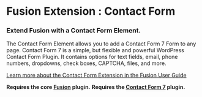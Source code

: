 # Fusion Extension : Contact Form

### Extend Fusion with a Contact Form Element.

The Contact Form Element allows you to add a Contact Form 7 Form to any page. Contact Form 7 is a simple, but flexible and powerful WordPress Contact Form Plugin. It contains options for text fields, email, phone numbers, dropdowns, check boxes, CAPTCHA, files, and more.

[Learn more about the Contact Form Extension in the Fusion User Guide](https://agencydominion.zendesk.com/hc/en-us/articles/220113688-Contact-Form)

**Requires the core [Fusion](https://wordpress.org/plugins/fusion/) plugin.**
**Requires the [Contact Form 7](https://en-ca.wordpress.org/plugins/contact-form-7/) plugin.**